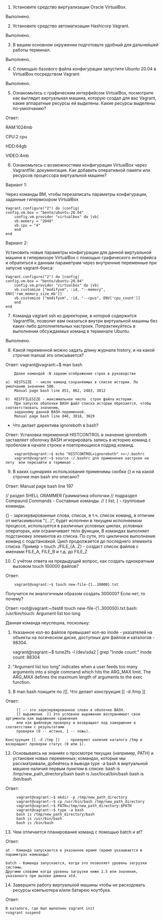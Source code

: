 1) Установите средство виртуализации Oracle VirtualBox. 

Выполнено.

2) Установите средство автоматизации Hashicorp Vagrant.

Выполнено.

3) В вашем основном окружении подготовьте удобный для дальнейшей работы терминал.

Выполнено.

4) С помощью базового файла конфигурации запустите Ubuntu 20.04 в VirtualBox посредством Vagrant:

Выполнено.

5) Ознакомьтесь с графическим интерфейсом VirtualBox, посмотрите как выглядит виртуальная машина, 
   которую создал для вас Vagrant, какие аппаратные ресурсы ей выделены. 
   Какие ресурсы выделены по-умолчанию?

Ответ:

RAM:1024mb

CPU:2 cpu

HDD:64gb

VIDEO:4mb

6) Ознакомьтесь с возможностями конфигурации VirtualBox через Vagrantfile: документация. 
   Как добавить оперативной памяти или ресурсов процессора виртуальной машине? 

Вариант 1: 

Через команды ВМ, чтобы перезаписать параметры конфигурации, заданные гипервизором VirtualBox

    Vagrant.configure("2") do |config|
    config.vm.box = "bento/ubuntu-20.04"
        сonfig.vm.provider "virtualbox" do |vb|
        vb.memory = "2048"
        vb.cpu = "4"
        end
    end

Вариант 2:

Установить новые параметры конфигурации для данной виртуальной машине в гипервизоре VirtualBox c помощью графического интерфейса
и обратиться к данным параметрам через внутренние переменные при запуске vagrant-бокса: 
    
    Vagrant.configure("2") do |config|
    config.vm.box = "bento/ubuntu-20.04"
        сonfig.vm.provider "virtualbox" do |vb|
        vb.customize ["modifyvm", :id, "--memory", ENV['ram_memory_size_mb']]
        vb.customize ["modifyvm", :id, "--cpus", ENV['cpu_count']]
        end
    end 	


7) Команда vagrant ssh из директории, в которой содержится Vagrantfile, 
    позволит вам оказаться внутри виртуальной машины без каких-либо дополнительных настроек. 
    Попрактикуйтесь в выполнении обсуждаемых команд в терминале Ubuntu.
     
Выполнено.

8) Какой переменной можно задать длину журнала history, и на какой строчке manual это описывается?

Ответ:
        vagrant@vagrant:~$ man bash

        Далее командой -N задаем отображение строк в руководстве

    а)  HISTSIZE  - число команд сохраняемых в списке истории. По умолчанию значение 500.
        Manual page bash line 851, 862, 2403, 3012

    б)  HISTFILESIZE - максимальное число  строк файла истории. 
        При запуске оболочки BASH файл списка истории обрезается, чтобы соответствовать значению, 
        заданному данной BASH-переменной. 
        Manual page bash line 846, 3018, 3029

 - Что делает директива ignoreboth в bash?

Ответ:
        Установка переменной HISTCONTROL в значение ignoreboth  заставляет оболочку BASH игнорировать запись 
        в историю команд с пробелом в начале строки и повторяющихся подряд команд.

        vagrant@vagrant:~$ echo "HISTCONTROL=ignoreboth" >>~/.bashrc
        vagrant@vagrant:~$ source ~/.bashrc для применения настроек на лету  или перезайти в терминал .

9) В каких сценариях использования применимы скобки {} и на какой строчке man bash это описано?

Ответ:
Manual page bash line 197

// раздел SHELL GRAMMER  Грамматика оболочки
// подраздел Compaund Commands - Составные команды. 
// { list; }   - групповые команды.

{} - зарезервированные слова, список, в т.ч. список команд,
в отличии от метасимволов "(...)", будет исполнен в текущем исполняемом процессе, 
используется в различных условных циклах, условных операторах, или ограничивает тело функции, 
В командах выполняет подстановку элементов из списка. 
По сути, это цикличное выполнение команд с подстановкой. 
Цикл продолжается до последнего элемента списка.
Пример > touch ./FILE_{A..Z} - создаст список файлов с именами FILE_A, FILE_B и т.д. до FILE_Z  

        
10) С учётом ответа на предыдущий вопрос, как создать однократным вызовом touch 100000 файлов? 
    
Ответ:

        vagrant@vagrant:~$ touch new-file-{1..10000}.txt
  
Получится ли аналогичным образом создать 300000? Если нет, то почему?

Ответ:
root@vagrant:~/test# touch new-file-{1..300000}.txt
bash: /usr/bin/touch: Argument list too long

Данная команда неуспешна, поскольку: 
  1) Указанное кол-во файлов превышает кол-во inode - указателей на объекты на логическом диске,
     доступных для файлов и каталогов - 98304. 

        vagrant@vagrant:~$ tune2fs -l /dev/sda2 | grep "Inode count:"
        Inode count:              98304

  2) "Argument list too long” indicates when a user feeds too many arguments 
     into a single command which hits the ARG_MAX limit. 
     The ARG_MAX defines the maximum length of arguments to the exec function.
    

11) В man bash поищите по /\[\[. Что делает конструкция [[ -d /tmp ]]
    
Ответ:

         [[ -- это зарезервированное слово в оболочке BASH.
         [[ выражение  ]] Это условное выражение воспринимает свои аргументы как выражение сравнения 
         или как файловую проверку и возвращает код завершения в соответствии с результатами 
         проверки (0 -- истина, 1 -- ложь).
    
    Конструкция [[ -d /tmp ]]   - проверяет наличие каталога /tmp и возвращает проверки статус (0 или 1).

12) Основываясь на знаниях о просмотре текущих (например, PATH) и установке новых переменных; командах, 
    которые мы рассматривали, добейтесь в выводе type -a bash в виртуальной машине наличия первым пунктом в списке:
    bash is /tmp/new_path_directory/bash
    bash is /usr/local/bin/bash
    bash is /bin/bash

Ответ:

         vagrant@vagrant:~$ mkdir -p /tmp/new_path_directory
         vagrant@vagrant:~$ cp /usr/bin/bash /tmp/new_path_directory
         vagrant@vagrant:~$ PATH=/tmp/new_path_directory:$PATH
         vagrant@vagrant:~$ type -a bash
         bash is /tmp/new_path_directory/bash
         bash is /usr/bin/bash
         bash is /bin/bash

13) Чем отличается планирование команд с помощью batch и at?

Ответ:

    at - Команда запускается в указанное время (время указывается в параметрах комнанды)

    batch - Команда запускается, когда это позволяет уровень загрузки системы. 
    Другими словами когда уровень загрузки ниже 1.5 или значения, указанного при вызове демона atd.

14) Завершите работу виртуальной машины чтобы не расходовать ресурсы компьютера и/или батарею ноутбука.

Ответ:

    В каталоге, где был выполнен vagrant init 
    >vagrant suspend